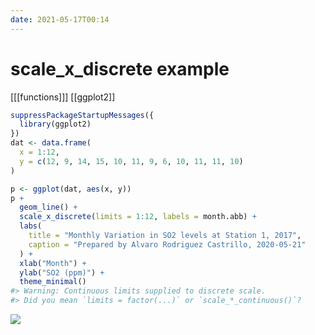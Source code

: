 ```yaml
---
date: 2021-05-17T00:14
---
```


# scale_x_discrete example

[[[functions]]]
[[ggplot2]]


``` r
suppressPackageStartupMessages({
  library(ggplot2)
})
dat <- data.frame(
  x = 1:12,
  y = c(12, 9, 14, 15, 10, 11, 9, 6, 10, 11, 11, 10)
)

p <- ggplot(dat, aes(x, y))
p +
  geom_line() +
  scale_x_discrete(limits = 1:12, labels = month.abb) +
  labs(
    title = "Monthly Variation in SO2 levels at Station 1, 2017",
    caption = "Prepared by Alvaro Rodriguez Castrillo, 2020-05-21"
  ) +
  xlab("Month") +
  ylab("SO2 (ppm)") +
  theme_minimal()
#> Warning: Continuous limits supplied to discrete scale.
#> Did you mean `limits = factor(...)` or `scale_*_continuous()`?
```

![](https://i.imgur.com/EKhgZFx.png)
